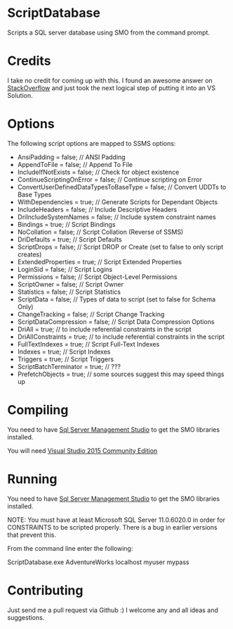 # ScriptDatabase
Scripts a SQL server database using SMO from the command prompt.

# Credits

I take no credit for coming up with this. I found an awesome answer on [StackOverflow](http://stackoverflow.com/a/11655269) and just took the next logical step of putting it into an VS Solution.

# Options
The following script options are mapped to SSMS options:

- AnsiPadding = false; // ANSI Padding
- AppendToFile = false; // Append To File
- IncludeIfNotExists = false; // Check for object existence
- ContinueScriptingOnError = false; // Continue scripting on Error
- ConvertUserDefinedDataTypesToBaseType = false; // Convert UDDTs to Base Types
- WithDependencies = true; // Generate Scripts for Dependant Objects
- IncludeHeaders = false; // Include Descriptive Headers
- DriIncludeSystemNames = false; // Include system constraint names
- Bindings = true; // Script Bindings
- NoCollation = false; // Script Collation (Reverse of SSMS)
- DriDefaults = true; // Script Defaults
- ScriptDrops = false; // Script DROP or Create (set to false to only script creates)
- ExtendedProperties = true; // Script Extended Properties
- LoginSid = false; // Script Logins
- Permissions = false; // Script Object-Level Permissions
- ScriptOwner = false; // Script Owner
- Statistics = false; // Script Statistics
- ScriptData = false; // Types of data to script (set to false for Schema Only)
- ChangeTracking = false; // Script Change Tracking
- ScriptDataCompression = false; // Script Data Compression Options
- DriAll = true; // to include referential constraints in the script
- DriAllConstraints = true; // to include referential constraints in the script
- FullTextIndexes = true; // Script Full-Text Indexes
- Indexes = true;   // Script Indexes
- Triggers = true; // Script Triggers
- ScriptBatchTerminator = true; // ???
- PrefetchObjects = true; // some sources suggest this may speed things up

# Compiling

You need to have [Sql Server Management Studio](https://go.microsoft.com/fwlink/?LinkID=840946) to get the SMO libraries installed.

You will need [Visual Studio 2015 Community Edition](https://www.visualstudio.com/downloads/)

# Running

You need to have [Sql Server Management Studio](https://go.microsoft.com/fwlink/?LinkID=840946) to get the SMO libraries installed.

NOTE: You must have at least Microsoft SQL Server 11.0.6020.0 in order for CONSTRAINTS to be scripted properly. There is a bug in earlier versions that prevent this.

From the command line enter the following:

ScriptDatabase.exe AdventureWorks localhost myuser mypass

# Contributing

Just send me a pull request via Github :)
I welcome any and all ideas and suggestions.
